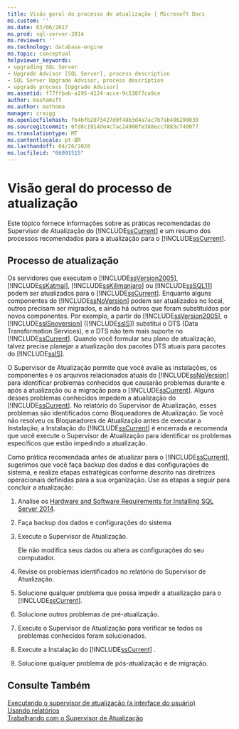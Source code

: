 ```yaml
---
title: Visão geral do processo de atualização | Microsoft Docs
ms.custom: ''
ms.date: 03/06/2017
ms.prod: sql-server-2014
ms.reviewer: ''
ms.technology: database-engine
ms.topic: conceptual
helpviewer_keywords:
- upgrading SQL Server
- Upgrade Advisor [SQL Server], process description
- SQL Server Upgrade Advisor, process description
- upgrade process [Upgrade Advisor]
ms.assetid: f77ffbab-a195-4124-acce-9c538f7ca9ce
author: mashamsft
ms.author: mathoma
manager: craigg
ms.openlocfilehash: fb4bfb2073427d0f48b3d4a7ac7b7ab496299030
ms.sourcegitcommit: 6fd8c1914de4c7ac24900fe388ecc7883c740077
ms.translationtype: MT
ms.contentlocale: pt-BR
ms.lasthandoff: 04/26/2020
ms.locfileid: "66091515"
---
```

# <a name="upgrade-process-overview"></a>Visão geral do processo de atualização
  Este tópico fornece informações sobre as práticas recomendadas do Supervisor de Atualização do [!INCLUDE[ssCurrent](../../includes/sscurrent-md.md)] e um resumo dos processos recomendados para a atualização para o [!INCLUDE[ssCurrent](../../includes/sscurrent-md.md)].  
  
## <a name="upgrade-process"></a>Processo de atualização  
 Os servidores que executam o [!INCLUDE[ssVersion2005](../../includes/ssversion2005-md.md)], [!INCLUDE[ssKatmai](../../includes/sskatmai-md.md)], [!INCLUDE[ssKilimanjaro](../../includes/sskilimanjaro-md.md)] ou [!INCLUDE[ssSQL11](../../includes/sssql11-md.md)] podem ser atualizados para o [!INCLUDE[ssCurrent](../../includes/sscurrent-md.md)]. Enquanto alguns componentes do [!INCLUDE[ssNoVersion](../../includes/ssnoversion-md.md)] podem ser atualizados no local, outros precisam ser migrados, e ainda há outros que foram substituídos por novos componentes. Por exemplo, a partir do [!INCLUDE[ssVersion2005](../../includes/ssversion2005-md.md)], o [!INCLUDE[ssISnoversion](../../includes/ssisnoversion-md.md)] ([!INCLUDE[ssIS](../../includes/ssis-md.md)]) substitui o DTS (Data Transformation Services), e o DTS não tem mais suporte no [!INCLUDE[ssCurrent](../../includes/sscurrent-md.md)]. Quando você formular seu plano de atualização, talvez precise planejar a atualização dos pacotes DTS atuais para pacotes do [!INCLUDE[ssIS](../../includes/ssis-md.md)].  
  
 O Supervisor de Atualização permite que você avalie as instalações, os componentes e os arquivos relacionados atuais do [!INCLUDE[ssNoVersion](../../includes/ssnoversion-md.md)] para identificar problemas conhecidos que causarão problemas durante e após a atualização ou a migração para o [!INCLUDE[ssCurrent](../../includes/sscurrent-md.md)]. Alguns desses problemas conhecidos impedem a atualização do [!INCLUDE[ssCurrent](../../includes/sscurrent-md.md)]. No relatório do Supervisor de Atualização, esses problemas são identificados como Bloqueadores de Atualização. Se você não resolveu os Bloqueadores de Atualização antes de executar a Instalação, a Instalação do [!INCLUDE[ssCurrent](../../includes/sscurrent-md.md)] é encerrada e recomenda que você execute o Supervisor de Atualização para identificar os problemas específicos que estão impedindo a atualização.  
  
 Como prática recomendada antes de atualizar para o [!INCLUDE[ssCurrent](../../includes/sscurrent-md.md)], sugerimos que você faça backup dos dados e das configurações de sistema, e realize etapas estratégicas conforme descrito nas diretrizes operacionais definidas para a sua organização. Use as etapas a seguir para concluir a atualização:  
  
1.  Analise os [Hardware and Software Requirements for Installing SQL Server 2014](hardware-and-software-requirements-for-installing-sql-server.md).  
  
2.  Faça backup dos dados e configurações do sistema  
  
3.  Execute o Supervisor de Atualização.  
  
     Ele não modifica seus dados ou altera as configurações do seu computador.  
  
4.  Revise os problemas identificados no relatório do Supervisor de Atualização.  
  
5.  Solucione qualquer problema que possa impedir a atualização para o [!INCLUDE[ssCurrent](../../includes/sscurrent-md.md)].  
  
6.  Solucione outros problemas de pré-atualização.  
  
7.  Execute o Supervisor de Atualização para verificar se todos os problemas conhecidos foram solucionados.  
  
8.  Execute a Instalação do [!INCLUDE[ssCurrent](../../includes/sscurrent-md.md)] .  
  
9. Solucione qualquer problema de pós-atualização e de migração.  
  
## <a name="see-also"></a>Consulte Também  
 [Executando o supervisor de atualização &#40;a interface do usuário&#41;](../../../2014/sql-server/install/running-upgrade-advisor-user-interface.md)   
 [Usando relatórios](../../../2014/sql-server/install/using-reports.md)   
 [Trabalhando com o Supervisor de Atualização](../../../2014/sql-server/install/working-with-upgrade-advisor.md)  
  
  
